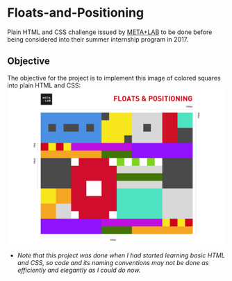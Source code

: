 # Floats-and-Positioning
Plain HTML and CSS challenge issued by <a href="https://github.com/csun-metalab/awesome-metalab" target="blank">META+LAB</a> to be done before being considered into their summer internship program in 2017. 

## Objective
The objective for the project is to implement this image of colored squares into plain HTML and CSS:
![An array of different colored squares of different sizes meshed together into a rectangle](floatsAndPositioning.png)

* _Note that this project was done when I had started learning basic HTML and CSS, so code and its naming conventions may not be done as efficiently and elegantly as I could do now._ 
